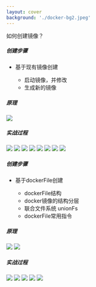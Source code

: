 ```yaml
---
layout: cover
background: './docker-bg2.jpeg'
---
```


<space class="font-800 text-black my-2">如何创建镜像？</space>

<div class="flex gap-5">
  <div>
  <h5>创建步骤</h5>
  <ul class="w-50 h-20  rounded-lg bg-slate-50 text-black   p-2 overflow-hidden">
    <li class="text-sm font-bold">基于现有镜像创建</li>
    <ul class="text-xs font-bold px-4">
      <li>启动镜像，并修改</li>
      <li>生成新的镜像</li>
    </ul>
  </ul>
  </div>


  <div>
    <h5>原理</h5>
    <Image class="w-80 h-50 bg-white py-2 px-2 rounded" src="./docker命令实战/nginx-create-image09.png" />
  </div>

  <div>
    <h5>实战过程</h5>
    <carousel arrow draggable class="w-80 h-45">
      <Image class="w-100 rounded" src="./docker命令实战/nginx-create-image01.png" />
      <Image class="w-100 rounded" src="./docker命令实战/nginx-create-image05.png" />
      <Image class="w-100 rounded" src="./docker命令实战/nginx-create-image02.png" />
      <Image class="w-100 rounded" src="./docker命令实战/nginx-create-image03.png" />
      <Image class="w-100 rounded" src="./docker命令实战/nginx-create-image04.png" />
      <Image class="w-100 rounded" src="./docker命令实战/nginx-create-image08.png" />
      <Image class="w-100 rounded" src="./docker命令实战/nginx-create-image06.png" />
      <Image class="w-100 rounded" src="./docker命令实战/nginx-create-image07.png" />
    </carousel>
  </div>

</div>

<div class="w-300 border-1 border-dashed my-2 "></div>

<div class="flex my-2  gap-5">

  <div>
    <h5>创建步骤</h5>
    <ul class="w-50 bg-lime-200 rounded  text-black p-2 overflow-hidden ">
      <li class="text-sm font-bold">基于dockerFile创建</li>
      <ul class="text-xs font-bold px-4">
        <li>dockerFile结构</li>
        <li>docker镜像的结构分层</li>
        <li>联合文件系统 unionFs</li>
        <li>dockerFile常用指令</li>
      </ul>
    </ul>
  </div>

  <div>
    <h5>原理</h5>
    <carousel arrow draggable class="w-80 h-45">
      <Image class="w-100 rounded" src="./docker命令实战/nginx-dockerfile-image01.webp" />
      <Image class="w-100 bg-white py-2 px-2 rounded" src="./docker命令实战/nginx-dockerfile-image02.png" />
    </carousel>
  </div>

  <div>
    <h5>实战过程</h5>
    <carousel arrow draggable class="w-80 h-45">
      <Image class="w-100 rounded" src="./docker命令实战/dockerfile-01.png" />
      <Image class="w-100 rounded" src="./docker命令实战/dockerfile-02.png" />
      <Image class="w-100 rounded" src="./docker命令实战/dockerfile-03.png" />
      <Image class="w-100 rounded" src="./docker命令实战/dockerfile-04.png" />
      <Image class="w-100 rounded" src="./docker命令实战/dockerfile-05.png" />
    </carousel>
  </div>

</div>


  